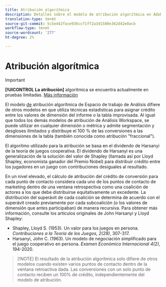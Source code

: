 ```yaml
---
title: Atribución algorítmica
description: Detalles sobre el modelo de atribución algorítmica en Adobe Analytics.
translation-type: tm+mt
source-git-commit: 5c5e442face936ccf1ff2a3d1580e362d42e0acb
workflow-type: tm+mt
source-wordcount: '277'
ht-degree: 2%

---
```



# Atribución algorítmica

>[!IMPORTANT]
>
>**[!UICONTROL La atribución]** algorítmica se encuentra actualmente en pruebas limitadas. [Más información](https://docs.adobe.com/content/help/en/analytics/landing/an-releases.html)

El modelo [de](attribution.md) atribución algorítmica de Espacio de trabajo de Análisis difiere de otros modelos en que utiliza técnicas estadísticas para asignar crédito entre los valores de dimensión del informe o la tabla improvisada. Al igual que todos los demás modelos de atribución de Análisis Workspace, se puede utilizar en cualquier dimensión o métrica y admite segmentación y desgloses ilimitados y distribuye el 100 % de las conversiones a las dimensiones de la tabla (también conocida como atribución &quot;fraccional&quot;).

El algoritmo utilizado para la atribución se basa en el dividendo de Harsanyi de la teoría de juegos cooperativa. El dividendo de Harsanyi es una generalización de la solución del valor de Shapley (llamada así por Lloyd Shapley, economista ganador del Premio Nobel) para distribuir crédito entre los jugadores en un juego con contribuciones desiguales al resultado.

En un nivel elevado, el cálculo de atribución del crédito de conversión para cada punto de contacto considera cada uno de los puntos de contacto de marketing dentro de una ventana retrospectiva como una coalición de actores a los que debe distribuirse equitativamente un excedente. La distribución del superávit de cada coalición se determina de acuerdo con el superávit creado previamente por cada subcoalición (o los valores de dimensión que antes participaban) de manera recursiva. Para obtener más información, consulte los artículos originales de John Harsanyi y Lloyd Shapley:

* Shapley, Lloyd S. (1953). Un valor para los juegos en persona. *Contribuciones a la Teoría de los Juegos, 2(28)*, 307-317.
* Harsanyi, John C. (1963). Un modelo de negociación simplificado para el juego cooperativo en persona. *Examen Económico Internacional 4(2)*, 194-2020.

>[!NOTE] El resultado de la atribución algorítmica solo difiere de otros modelos cuando existen varios puntos de contacto dentro de la ventana retroactiva dada. Las conversiones con un solo punto de contacto reciben un 100% de crédito, independientemente del modelo de atribución.
